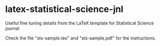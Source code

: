 # latex-statistical-science-jnl
Useful fine tuning details from the LaTeX template for Statistical Science journal

Check the file "sts-sample.tex" and "sts-sample.pdf" for the instructions.
